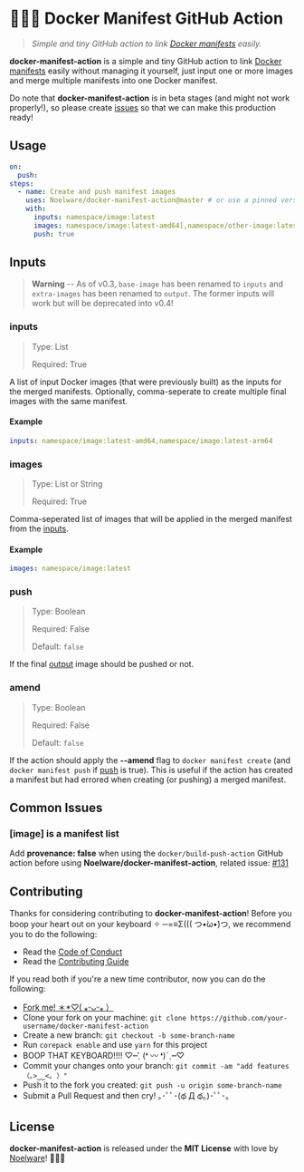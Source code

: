 # 🐻‍❄️🐳 Docker Manifest GitHub Action

> _Simple and tiny GitHub action to link [Docker manifests](https://docs.docker.com/engine/reference/commandline/manifest) easily._

**docker-manifest-action** is a simple and tiny GitHub action to link [Docker manifests](https://docs.docker.com/engine/reference/commandline/manifest) easily without managing it yourself, just input one or more images and merge multiple manifests into one Docker manifest.

Do note that **docker-manifest-action** is in beta stages (and might not work properly!), so please create [issues](https://github.com/Noelware/docker-manifest/action/issues/new) so that we can make this production ready!

## Usage

```yaml
on:
  push:
steps:
  - name: Create and push manifest images
    uses: Noelware/docker-manifest-action@master # or use a pinned version in the Releases tab
    with:
      inputs: namespace/image:latest
      images: namespace/image:latest-amd64[,namespace/other-image:latest-arm64]
      push: true
```

## Inputs

> **Warning** -- As of v0.3, `base-image` has been renamed to `inputs` and `extra-images` has been renamed to `output`. The former inputs will work but will be deprecated into v0.4!

### inputs

> Type: List
>
> Required: True

A list of input Docker images (that were previously built) as the inputs for the merged manifests. Optionally, comma-seperate to create multiple final images with the same manifest.

#### Example

```yaml
inputs: namespace/image:latest-amd64,namespace/image:latest-arm64
```

### images

> Type: List or String
>
> Required: True

Comma-seperated list of images that will be applied in the merged manifest from the [inputs](#inputs).

#### Example

```yaml
images: namespace/image:latest
```

### push

> Type: Boolean
>
> Required: False
>
> Default: `false`

If the final [output](#output) image should be pushed or not.

### amend

> Type: Boolean
>
> Required: False
>
> Default: `false`

If the action should apply the **--amend** flag to `docker manifest create` (and `docker manifest push` if [push](#push) is true). This is useful if the action has created a manifest but had errored when creating (or pushing) a merged manifest.

## Common Issues

### [image] is a manifest list

Add **provenance: false** when using the `docker/build-push-action` GitHub action before using **Noelware/docker-manifest-action**, related issue: [#131](https://github.com/Noelware/docker-manifest-action/issues/131)

## Contributing

Thanks for considering contributing to **docker-manifest-action**! Before you boop your heart out on your keyboard ✧ ─=≡Σ((( つ•̀ω•́)つ, we recommend you to do the following:

- Read the [Code of Conduct](./.github/CODE_OF_CONDUCT.md)
- Read the [Contributing Guide](./.github/CONTRIBUTING.md)

If you read both if you're a new time contributor, now you can do the following:

- [Fork me! ＊\*♡( ⁎ᵕᴗᵕ⁎ ）](https://github.com/Noelware/docker-manifest-action/fork)
- Clone your fork on your machine: `git clone https://github.com/your-username/docker-manifest-action`
- Create a new branch: `git checkout -b some-branch-name`
- Run `corepack enable` and use `yarn` for this project
- BOOP THAT KEYBOARD!!!! ♡┉ˏ͛ (❛ 〰 ❛)ˊˎ┉♡
- Commit your changes onto your branch: `git commit -am "add features （｡>‿‿<｡ ）"`
- Push it to the fork you created: `git push -u origin some-branch-name`
- Submit a Pull Request and then cry! ｡･ﾟﾟ･(థ Д థ。)･ﾟﾟ･｡

## License

**docker-manifest-action** is released under the **MIT License** with love by [Noelware](https://noelware.org)! :polar_bear::purple_heart:
